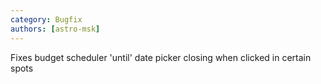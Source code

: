 ```yaml
---
category: Bugfix
authors: [astro-msk]
---
```


Fixes budget scheduler 'until' date picker closing when clicked in certain spots
